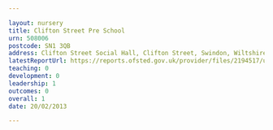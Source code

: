 ```yaml
---

layout: nursery
title: Clifton Street Pre School
urn: 508006
postcode: SN1 3QB
address: Clifton Street Social Hall, Clifton Street, Swindon, Wiltshire, SN1 3QB
latestReportUrl: https://reports.ofsted.gov.uk/provider/files/2194517/urn/508006.pdf
teaching: 0
development: 0
leadership: 1
outcomes: 0
overall: 1
date: 20/02/2013

---
```

